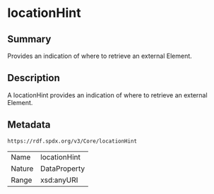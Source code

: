 <!-- Automatically generated by spec-parser v2.0.0 on 2024-01-12T14:00:21.817658+00:00 -->
<!-- SPDX-License-Identifier: Community-Spec-1.0 -->

# locationHint

## Summary

Provides an indication of where to retrieve an external Element.


## Description

A locationHint provides an indication of where to retrieve an external Element.


## Metadata

`https://rdf.spdx.org/v3/Core/locationHint`


| | |
|---|---|
| Name | locationHint |
| Nature | DataProperty |
| Range | xsd:anyURI |





